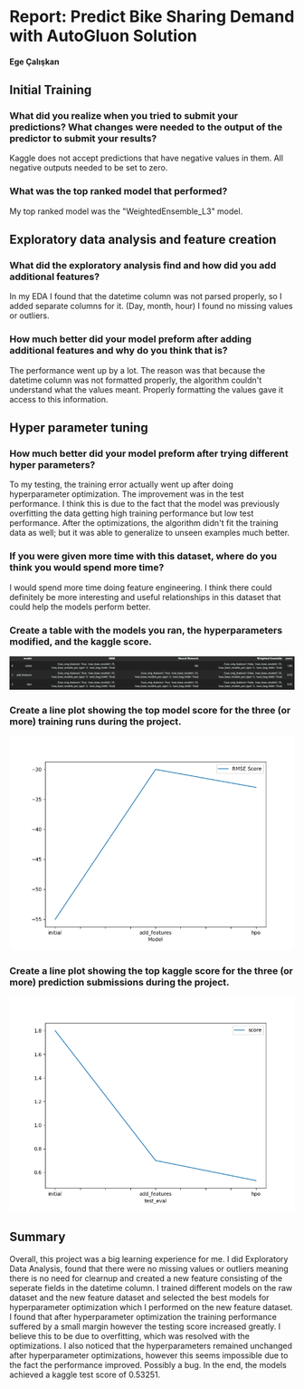 # Report: Predict Bike Sharing Demand with AutoGluon Solution
#### Ege Çalışkan

## Initial Training
### What did you realize when you tried to submit your predictions? What changes were needed to the output of the predictor to submit your results?
Kaggle does not accept predictions that have negative values in them. All negative outputs needed to be set to zero.

### What was the top ranked model that performed?
My top ranked model was the "WeightedEnsemble_L3" model.

## Exploratory data analysis and feature creation
### What did the exploratory analysis find and how did you add additional features?
In my EDA I found that the datetime column was not parsed properly, so I added separate columns for it. (Day, month, hour) I found no missing values or outliers.

### How much better did your model preform after adding additional features and why do you think that is?
The performance went up by a lot. The reason was that because the datetime column was not formatted properly, the algorithm couldn't understand what the values meant. Properly formatting the values gave it access to this information.

## Hyper parameter tuning
### How much better did your model preform after trying different hyper parameters?
To my testing, the training error actually went up after doing hyperparameter optimization. The improvement was in the test performance. I think this is due to the fact that the model was previously overfitting the data getting high training performance but low test performance. After the optimizations, the algorithm didn't fit the training data as well; but it was able to generalize to unseen examples much better.

### If you were given more time with this dataset, where do you think you would spend more time?
I would spend more time doing feature engineering. I think there could definitely be more interesting and useful relationships in this dataset that could help the models perform better.

### Create a table with the models you ran, the hyperparameters modified, and the kaggle score.

![Hyperparameter Table](https://github.com/EgeCaliskan/Prediction-Of-Bike-Sharing-Demand---Kaggle/blob/main/hyperparameter_table.png)

### Create a line plot showing the top model score for the three (or more) training runs during the project.

![Model Train Scores](https://github.com/EgeCaliskan/Prediction-Of-Bike-Sharing-Demand---Kaggle/blob/main/model_train_score%20(RMSE).png)
### Create a line plot showing the top kaggle score for the three (or more) prediction submissions during the project.
![Model Test Scores](https://github.com/EgeCaliskan/Prediction-Of-Bike-Sharing-Demand---Kaggle/blob/main/model_test_score.png)
## Summary
Overall, this project was a big learning experience for me. I did Exploratory Data Analysis, found that there were no missing values or outliers meaning there is no need for clearnup and created a new feature consisting of the seperate fields in the datetime column. I trained different models on the raw dataset and the new feature dataset and selected the best models for hyperparameter optimization which I performed on the new feature dataset. I found that after hyperparameter optimization the training performance suffered by a small margin however the testing score increased greatly. I believe this to be due to overfitting, which was resolved with the optimizations. I also noticed that the hyperparameters remained unchanged after hyperparameter optimizations, however this seems impossible due to the fact the performance improved. Possibly a bug. In the end, the models achieved a kaggle test score of 0.53251.
